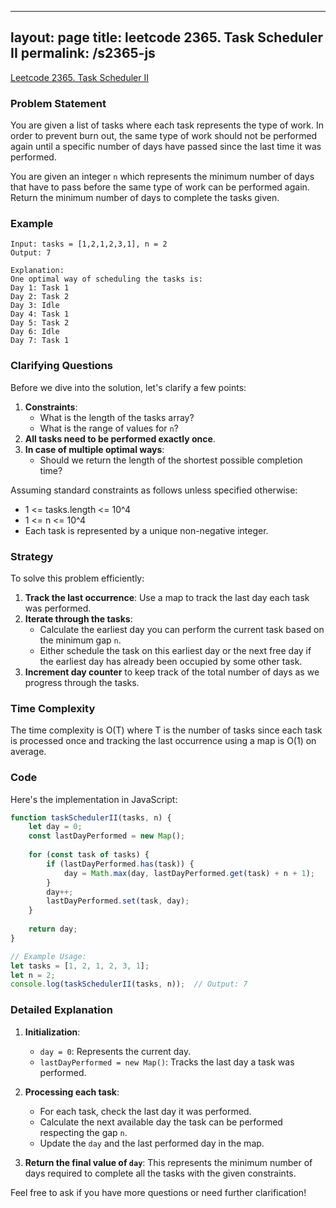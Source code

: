 
---
layout: page
title: leetcode 2365. Task Scheduler II
permalink: /s2365-js
---
[Leetcode 2365. Task Scheduler II](https://algoadvance.github.io/algoadvance/l2365)
### Problem Statement

You are given a list of tasks where each task represents the type of work. In order to prevent burn out, the same type of work should not be performed again until a specific number of days have passed since the last time it was performed.

You are given an integer `n` which represents the minimum number of days that have to pass before the same type of work can be performed again. Return the minimum number of days to complete the tasks given.

### Example

```plaintext
Input: tasks = [1,2,1,2,3,1], n = 2
Output: 7

Explanation:
One optimal way of scheduling the tasks is:
Day 1: Task 1
Day 2: Task 2
Day 3: Idle
Day 4: Task 1
Day 5: Task 2
Day 6: Idle
Day 7: Task 1
```

### Clarifying Questions

Before we dive into the solution, let's clarify a few points:

1. **Constraints**:
   - What is the length of the tasks array? 
   - What is the range of values for `n`? 
2. **All tasks need to be performed exactly once**.
3. **In case of multiple optimal ways**:
   - Should we return the length of the shortest possible completion time?

Assuming standard constraints as follows unless specified otherwise:
- 1 <= tasks.length <= 10^4
- 1 <= n <= 10^4
- Each task is represented by a unique non-negative integer.

### Strategy

To solve this problem efficiently:
1. **Track the last occurrence**: Use a map to track the last day each task was performed.
2. **Iterate through the tasks**:
   - Calculate the earliest day you can perform the current task based on the minimum gap `n`.
   - Either schedule the task on this earliest day or the next free day if the earliest day has already been occupied by some other task.
3. **Increment day counter** to keep track of the total number of days as we progress through the tasks.

### Time Complexity

The time complexity is O(T) where T is the number of tasks since each task is processed once and tracking the last occurrence using a map is O(1) on average.

### Code

Here's the implementation in JavaScript:

```javascript
function taskSchedulerII(tasks, n) {
    let day = 0;
    const lastDayPerformed = new Map();
    
    for (const task of tasks) {
        if (lastDayPerformed.has(task)) {
            day = Math.max(day, lastDayPerformed.get(task) + n + 1);
        }
        day++;
        lastDayPerformed.set(task, day);
    }
    
    return day;
}

// Example Usage:
let tasks = [1, 2, 1, 2, 3, 1];
let n = 2;
console.log(taskSchedulerII(tasks, n));  // Output: 7
```

### Detailed Explanation

1. **Initialization**:
   - `day = 0`: Represents the current day.
   - `lastDayPerformed = new Map()`: Tracks the last day a task was performed.

2. **Processing each task**:
   - For each task, check the last day it was performed.
   - Calculate the next available day the task can be performed respecting the gap `n`.
   - Update the `day` and the last performed day in the map.

3. **Return the final value of `day`**: This represents the minimum number of days required to complete all the tasks with the given constraints.

Feel free to ask if you have more questions or need further clarification!